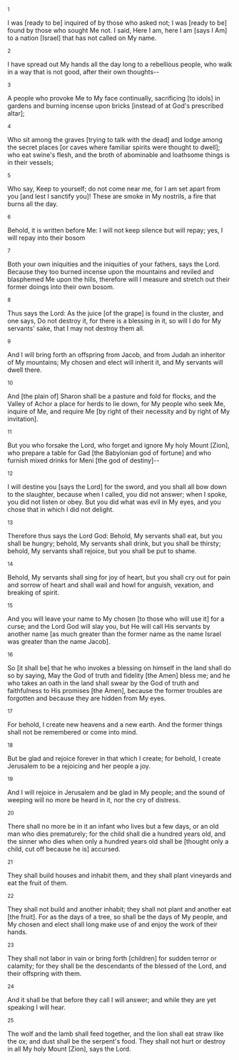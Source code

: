 <sup>1</sup> 

I was [ready to be] inquired of by those who asked not; I was [ready to be] found by those who sought Me not. I said, Here I am, here I am [says I Am] to a nation [Israel] that has not called on My name. 

<sup>2</sup> 

I have spread out My hands all the day long to a rebellious people, who walk in a way that is not good, after their own thoughts-- 

<sup>3</sup> 

A people who provoke Me to My face continually, sacrificing [to idols] in gardens and burning incense upon bricks [instead of at God's prescribed altar]; 

<sup>4</sup> 

Who sit among the graves [trying to talk with the dead] and lodge among the secret places [or caves where familiar spirits were thought to dwell]; who eat swine's flesh, and the broth of abominable and loathsome things is in their vessels; 

<sup>5</sup> 

Who say, Keep to yourself; do not come near me, for I am set apart from you [and lest I sanctify you]! These are smoke in My nostrils, a fire that burns all the day. 

<sup>6</sup> 

Behold, it is written before Me: I will not keep silence but will repay; yes, I will repay into their bosom 

<sup>7</sup> 

Both your own iniquities and the iniquities of your fathers, says the Lord. Because they too burned incense upon the mountains and reviled and blasphemed Me upon the hills, therefore will I measure and stretch out their former doings into their own bosom. 

<sup>8</sup> 

Thus says the Lord: As the juice [of the grape] is found in the cluster, and one says, Do not destroy it, for there is a blessing in it, so will I do for My servants' sake, that I may not destroy them all. 

<sup>9</sup> 

And I will bring forth an offspring from Jacob, and from Judah an inheritor of My mountains; My chosen and elect will inherit it, and My servants will dwell there. 

<sup>10</sup> 

And [the plain of] Sharon shall be a pasture and fold for flocks, and the Valley of Achor a place for herds to lie down, for My people who seek Me, inquire of Me, and require Me [by right of their necessity and by right of My invitation]. 

<sup>11</sup> 

But you who forsake the Lord, who forget and ignore My holy Mount [Zion], who prepare a table for Gad [the Babylonian god of fortune] and who furnish mixed drinks for Meni [the god of destiny]-- 

<sup>12</sup> 

I will destine you [says the Lord] for the sword, and you shall all bow down to the slaughter, because when I called, you did not answer; when I spoke, you did not listen or obey. But you did what was evil in My eyes, and you chose that in which I did not delight. 

<sup>13</sup> 

Therefore thus says the Lord God: Behold, My servants shall eat, but you shall be hungry; behold, My servants shall drink, but you shall be thirsty; behold, My servants shall rejoice, but you shall be put to shame. 

<sup>14</sup> 

Behold, My servants shall sing for joy of heart, but you shall cry out for pain and sorrow of heart and shall wail and howl for anguish, vexation, and breaking of spirit. 

<sup>15</sup> 

And you will leave your name to My chosen [to those who will use it] for a curse; and the Lord God will slay you, but He will call His servants by another name [as much greater than the former name as the name Israel was greater than the name Jacob]. 

<sup>16</sup> 

So [it shall be] that he who invokes a blessing on himself in the land shall do so by saying, May the God of truth and fidelity [the Amen] bless me; and he who takes an oath in the land shall swear by the God of truth and faithfulness to His promises [the Amen], because the former troubles are forgotten and because they are hidden from My eyes. 

<sup>17</sup> 

For behold, I create new heavens and a new earth. And the former things shall not be remembered or come into mind. 

<sup>18</sup> 

But be glad and rejoice forever in that which I create; for behold, I create Jerusalem to be a rejoicing and her people a joy. 

<sup>19</sup> 

And I will rejoice in Jerusalem and be glad in My people; and the sound of weeping will no more be heard in it, nor the cry of distress. 

<sup>20</sup> 

There shall no more be in it an infant who lives but a few days, or an old man who dies prematurely; for the child shall die a hundred years old, and the sinner who dies when only a hundred years old shall be [thought only a child, cut off because he is] accursed. 

<sup>21</sup> 

They shall build houses and inhabit them, and they shall plant vineyards and eat the fruit of them. 

<sup>22</sup> 

They shall not build and another inhabit; they shall not plant and another eat [the fruit]. For as the days of a tree, so shall be the days of My people, and My chosen and elect shall long make use of and enjoy the work of their hands. 

<sup>23</sup> 

They shall not labor in vain or bring forth [children] for sudden terror or calamity; for they shall be the descendants of the blessed of the Lord, and their offspring with them. 

<sup>24</sup> 

And it shall be that before they call I will answer; and while they are yet speaking I will hear. 

<sup>25</sup> 

The wolf and the lamb shall feed together, and the lion shall eat straw like the ox; and dust shall be the serpent's food. They shall not hurt or destroy in all My holy Mount [Zion], says the Lord.